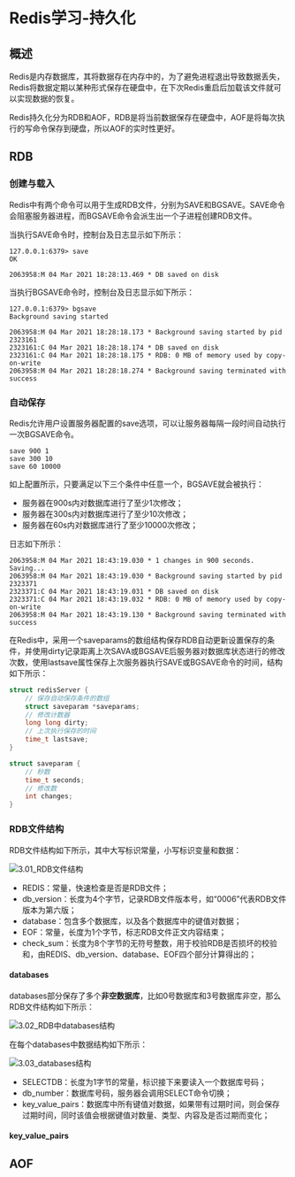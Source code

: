 # Redis学习-持久化

## 概述

Redis是内存数据库，其将数据存在内存中的，为了避免进程退出导致数据丢失，Redis将数据定期以某种形式保存在硬盘中，在下次Redis重启后加载该文件就可以实现数据的恢复。

Redis持久化分为RDB和AOF，RDB是将当前数据保存在硬盘中，AOF是将每次执行的写命令保存到硬盘，所以AOF的实时性更好。

## RDB

### 创建与载入

Redis中有两个命令可以用于生成RDB文件，分别为SAVE和BGSAVE。SAVE命令会阻塞服务器进程，而BGSAVE命令会派生出一个子进程创建RDB文件。

当执行SAVE命令时，控制台及日志显示如下所示：

```shell
127.0.0.1:6379> save
OK
```

```
2063958:M 04 Mar 2021 18:28:13.469 * DB saved on disk
```

当执行BGSAVE命令时，控制台及日志显示如下所示：

```shell
127.0.0.1:6379> bgsave
Background saving started
```

```
2063958:M 04 Mar 2021 18:28:18.173 * Background saving started by pid 2323161
2323161:C 04 Mar 2021 18:28:18.174 * DB saved on disk
2323161:C 04 Mar 2021 18:28:18.175 * RDB: 0 MB of memory used by copy-on-write
2063958:M 04 Mar 2021 18:28:18.274 * Background saving terminated with success
```

### 自动保存

Redis允许用户设置服务器配置的save选项，可以让服务器每隔一段时间自动执行一次BGSAVE命令。

```shell
save 900 1
save 300 10
save 60 10000
```

如上配置所示，只要满足以下三个条件中任意一个，BGSAVE就会被执行：

+ 服务器在900s内对数据库进行了至少1次修改；
+ 服务器在300s内对数据库进行了至少10次修改；
+ 服务器在60s内对数据库进行了至少10000次修改；

日志如下所示：

```shell
2063958:M 04 Mar 2021 18:43:19.030 * 1 changes in 900 seconds. Saving...
2063958:M 04 Mar 2021 18:43:19.030 * Background saving started by pid 2323371
2323371:C 04 Mar 2021 18:43:19.031 * DB saved on disk
2323371:C 04 Mar 2021 18:43:19.032 * RDB: 0 MB of memory used by copy-on-write
2063958:M 04 Mar 2021 18:43:19.130 * Background saving terminated with success
```

在Redis中，采用一个saveparams的数组结构保存RDB自动更新设置保存的条件，并使用dirty记录距离上次SAVA或BGSAVE后服务器对数据库状态进行的修改次数，使用lastsave属性保存上次服务器执行SAVE或BGSAVE命令的时间，结构如下所示：

```c
struct redisServer {
    // 保存自动保存条件的数组
    struct saveparam *saveparams;
    // 修改计数器
    long long dirty;
    // 上次执行保存的时间
    time_t lastsave;
}
```

```c
struct saveparam {
    // 秒数
    time_t seconds;
    // 修改数
    int changes;
}
```

### RDB文件结构

RDB文件结构如下所示，其中大写标识常量，小写标识变量和数据：

![3.01_RDB文件结构](D:\study_note\maningning1.github.io\images\redis\3.01_RDB文件结构.png)

+ REDIS：常量，快速检查是否是RDB文件；
+ db_version：长度为4个字节，记录RDB文件版本号，如“0006”代表RDB文件版本为第六版；
+ database：包含多个数据库，以及各个数据库中的键值对数据；
+ EOF：常量，长度为1个字节，标志RDB文件正文内容结束；
+ check_sum：长度为8个字节的无符号整数，用于校验RDB是否损坏的校验和，由REDIS、db_version、database、EOF四个部分计算得出的；

#### databases

databases部分保存了多个**非空数据库**，比如0号数据库和3号数据库非空，那么RDB文件结构如下所示：

![3.02_RDB中databases结构](D:\study_note\maningning1.github.io\images\redis\3.02_RDB中databases结构.png)

在每个databases中数据结构如下所示：

![3.03_databases结构](D:\study_note\maningning1.github.io\images\redis\3.03_databases结构.png)

+ SELECTDB：长度为1字节的常量，标识接下来要读入一个数据库号码；
+ db_number：数据库号码，服务器会调用SELECT命令切换；
+ key_value_pairs：数据库中所有键值对数据，如果带有过期时间，则会保存过期时间，同时该值会根据键值对数量、类型、内容及是否过期而变化；

#### key_value_pairs



## AOF



